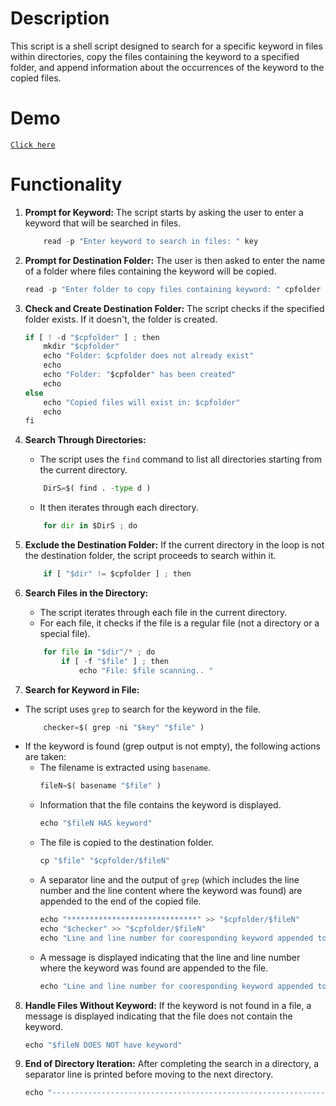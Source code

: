 # Description
This script is a shell script designed to search for a specific keyword in files within directories, copy the files containing the keyword to a specified folder, and append information about the occurrences of the keyword to the copied files. 

# Demo
[`Click here`](https://www.dropbox.com/scl/fi/2csz4xu5wmilmsjfaekcy/file-search-test-20240204.mp4?rlkey=s8td5aa3doxtqysp3rwvsejvh&dl=0)
# Functionality

1. **Prompt for Keyword:** The script starts by asking the user to enter a keyword that will be searched in files.
	```python
    	read -p "Enter keyword to search in files: " key
	```

2. **Prompt for Destination Folder:** The user is then asked to enter the name of a folder where files containing the keyword will be copied.
	```python
	read -p "Enter folder to copy files containing keyword: " cpfolder
	```
3. **Check and Create Destination Folder:** The script checks if the specified folder exists. If it doesn't, the folder is created.
	```python
	if [ ! -d "$cpfolder" ] ; then
	    mkdir "$cpfolder"
	    echo "Folder: $cpfolder does not already exist"
	    echo
	    echo "Folder: "$cpfolder" has been created"
	    echo
	else 
	    echo "Copied files will exist in: $cpfolder"
	    echo
	fi
	```
4. **Search Through Directories:**
	- The script uses the `find` command to list all directories starting from the current directory.
	```python
        DirS=$( find . -type d )
	```
	- It then iterates through each directory.
	```python
        for dir in $DirS ; do
	```
5. **Exclude the Destination Folder:** If the current directory in the loop is not the destination folder, the script proceeds to search within it.
	```python
        if [ "$dir" != $cpfolder ] ; then
	```
6. **Search Files in the Directory:**

    - The script iterates through each file in the current directory.
    - For each file, it checks if the file is a regular file (not a directory or a special file).
	```python 
        for file in "$dir"/* ; do 
            if [ -f "$file" ] ; then
                echo "File: $file scanning.. "
	```
7. **Search for Keyword in File:**

- The script uses `grep` to search for the keyword in the file.
	```python
        checker=$( grep -ni "$key" "$file" )
	```
- If the keyword is found (grep output is not empty), the following actions are taken:
   - The filename is extracted using `basename`.
    	```python
    	fileN=$( basename "$file" )
    	```
   - Information that the file contains the keyword is displayed.
    	```python
    	echo "$fileN HAS keyword"
    	```
   - The file is copied to the destination folder.
    	```python
    	cp "$file" "$cpfolder/$fileN"
    	```
   - A separator line and the output of `grep` (which includes the line number and the line content where the keyword was found) are appended to the end of the copied file.
    	```python
    	echo "*****************************" >> "$cpfolder/$fileN"
    	echo "$checker" >> "$cpfolder/$fileN"
    	echo "Line and line number for cooresponding keyword appended to copied $fileN"
    	```
   	- A message is displayed indicating that the line and line number where the keyword was found are appended to the file.
    	```python
    	echo "Line and line number for cooresponding keyword appended to copied $fileN"
    	```
8. **Handle Files Without Keyword:** If the keyword is not found in a file, a message is displayed indicating that the file does not contain the keyword.
	```python
    echo "$fileN DOES NOT have keyword"
	```
9. **End of Directory Iteration:** After completing the search in a directory, a separator line is printed before moving to the next directory.
	```python
    echo "------------------------------------------------------------------------------------------"
	```
